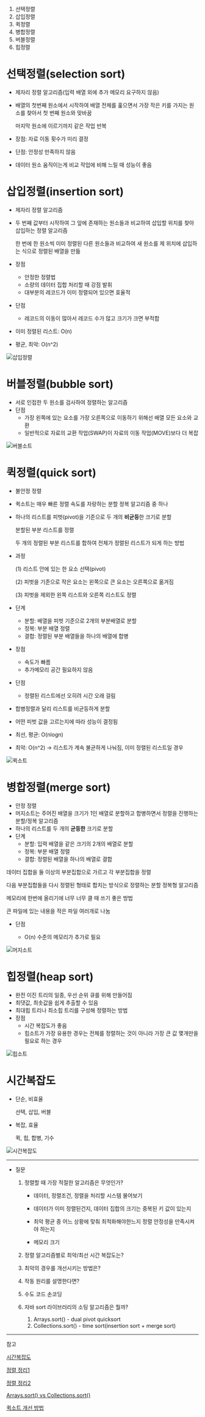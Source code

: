 1. 선택정렬
2. 삽입정렬
4. 퀵정렬
4. 병합정렬
5. 버블정렬
6. 힙정렬



# 선택정렬(selection sort)

- 제자리 정렬 알고리즘(입력 배열 외에 추가 메모리 요구하지 않음)

- 배열의 첫번째 원소에서 시작하여 배열 전체를 훑으면서 가장 작은 키를 가지는 원소를 찾아서 첫 번째 원소와 맞바꿈

  마지막 원소에 이르기까지 같은 작업 반복

- 장점: 자료 이동 횟수가 미리 결정
- 단점: 안정성 만족하지 않음

- 데이터 원소 움직이는게 비교 작업에 비해 느릴 때 성능이 좋음



# 삽입정렬(insertion sort)

- 제자리 정렬 알고리즘

- 두 번째 값부터 시작하여 그 앞에 존재하는 원소들과 비교하여 삽입할 위치를 찾아 삽입하는 정렬 알고리즘

  한 번에 한 원소씩 이미 정렬된 다른 원소들과 비교하여 새 원소를 제 위치에 삽입하는 식으로 정렬된 배열을 만듦

- 장점
  - 안정한 정렬법
  - 소량의 데이터 집합 처리할 때 강점 발휘
  - 대부분의 레코드가 이미 정렬되어 있으면 효율적
- 단점
  - 레코드의 이동이 많아서 레코드 수가 많고 크기가 크면 부적합

- 이미 정렬된 리스트: O(n)

- 평균, 최악: O(n^2)



![삽입정렬](https://user-images.githubusercontent.com/45557652/122650025-8cde0b00-d16b-11eb-9b7d-054640293a3e.png)



# 버블정렬(bubble sort)

- 서로 인접한 두 원소를 검사하여 정렬하는 알고리즘
- 단점
  - 가장 왼쪽에 있는 요소를 가장 오른쪽으로 이동하기 위해선 배열 모든 요소와 교환
  - 일반적으로 자료의 교환 작업(SWAP)이 자료의 이동 작업(MOVE)보다 더 복잡



![버블소트](https://user-images.githubusercontent.com/45557652/122650024-8c457480-d16b-11eb-85fd-f7dd49c6fe20.png)



# 퀵정렬(quick sort)

- 불안정 정렬

- 퀵소트는 매우 빠른 정렬 속도를 자랑하는 분할 정복 알고리즘 중 하나

- 하나의 리스트를 피벗(pivot)을 기준으로 두 개의 **비균등**한 크기로 분할

  분할된 부분 리스트를 정렬

  두 개의 정렬된 부분 리스트를 합하여 전체가 정렬된 리스트가 되게 하는 방법
  

- 과정

  (1) 리스트 안에 있는 한 요소 선택(pivot) 

  (2) 피벗을 기준으로 작은 요소는 왼쪽으로 큰 요소는 오른쪽으로 옮겨짐

  (3) 피벗을 제외한 왼쪽 리스트와 오른쪽 리스트도 정렬

- 단계

  - 분할: 배열을 피벗 기준으로 2개의 부분배열로 분할
  -  정복: 부분 배열 정렬
  -  결합: 정렬된 부분 배열들을 하나의 배열에 합병

- 장점

  - 속도가 빠름
  - 추가메모리 공간 필요하지 않음

- 단점

  - 정렬된 리스트에선 오히려 시간 오래 걸림

- 합병정렬과 달리 리스트를 비균등하게 분할

- 어떤 피벗 값을 고르는지에 따라 성능이 결정됨

- 최선, 평균: O(nlogn)

- 최악: O(n^2) -> 리스트가 계속 불균하게 나눠짐, 이미 정렬된 리스트일 경우



![퀵소트](https://user-images.githubusercontent.com/45557652/122650028-8ea7ce80-d16b-11eb-8d7b-ea23421935c0.jpeg)



# 병합정렬(merge sort) 

- 안정 정렬
- 머지소트는 주어진 배열을 크기가 1인 배열로 분할하고 합병하면서 정렬을 진행하는 분할/정복 알고리즘
- 하나의 리스트를 두 개의 **균등한** 크기로 분할
- 단계
  - 분할: 입력 배열을 같은 크기의 2개의 배열로 분할
  - 정복: 부분 배열 정렬
  - 결합: 정렬된 배열을 하나의 배열로 결합

데이터 집합을 둘 이상의 부분집합으로 가르고 각 부분집합을 정렬

다음 부분집합들을 다시 정렬된 형태로 합치는 방식으로 정렬하는 분할 정복형 알고리즘

메모리에 한번에 올리기에 너무 너무 클 때 쓰기 좋은 방법

큰 파일에 있는 내용을 작은 파일 여러개로 나눔

- 단점

  -  O(n) 수준의 메모리가 추가로 필요

    

![머지소트](https://user-images.githubusercontent.com/45557652/122650021-89e31a80-d16b-11eb-8fa9-da501abfc838.png)

# 힙정렬(heap sort)

- 완전 이진 트리의 일종, 우선 순위 큐를 위해 만들어짐
- 최댓값, 최솟값을 쉽게 추출할 수 있음
- 최대힙 트리나 최소힙 트리를 구성해 정렬하는 방법
- 장점
  - 시간 복잡도가 좋음
  - 힙소트가 가장 유용한 경우는 전체를 정렬하는 것이 아니라 가장 큰 값 몇개만을 필요로 하는 경우



![힙소트](https://user-images.githubusercontent.com/45557652/122650029-8f406500-d16b-11eb-8c0c-8933bc601f78.png)

# 시간복잡도

- 단순, 비효율

  선택, 삽입, 버블

- 복잡, 효율

  퀵, 힙, 합병, 기수



![시간복잡도](https://user-images.githubusercontent.com/45557652/122650026-8d76a180-d16b-11eb-8f59-adf3df7ef3e5.png)

----

- 질문

  1. 정렬할 때 가장 적절한 알고리즘은 무엇인가?

     - 데이터, 정렬조건, 정렬을 처리할 시스템 물어보기

     - 데이터가 이미 정렬된건지, 데이터 집합의 크기는 중복된 키 값이 있는지

     - 최악 평균 중 어느 상황에 맞춰 최적화해야한느지 정렬 안정성을 만족시켜야 하는지

     - 메모리 크기

  2. 정렬 알고리즘별로 최악/최선 시간 복잡도는?

  3. 최악의 경우를 개선시키는 방법은?

  4. 작동 원리를 설명한다면?

  5. 수도 코드 손코딩

  6. 자바 sort 라이브러리의 소팅 알고리즘은 뭘까?

     1. Arrays.sort() - dual pivot quicksort
     2. Collections.sort() - time sort(insertion sort + merge sort)

     

     

  

------------------------------------------

참고

[시간복잡도]( https://d2.naver.com/helloworld/0315536 )

[정렬 정리1]( https://mangkyu.tistory.com/90 )

[정렬 정리2](https://gmlwjd9405.github.io/2017/10/01/basic-concepts-of-development-algorithm.html )

[Arrays.sort() vs Collections.sort()](https://sabarada.tistory.com/138)

[퀵소트 개선 방법](http://jaegualgo.blogspot.com/2017/07/quicksort.html)

